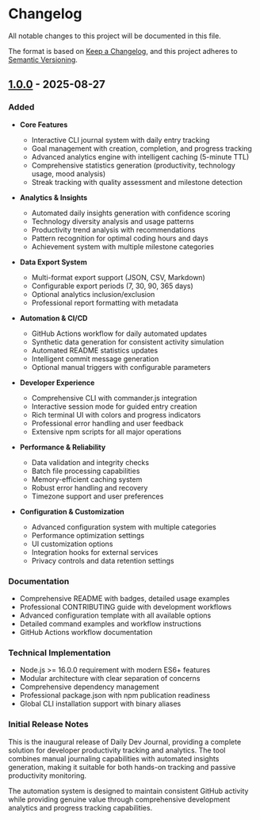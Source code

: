 # Changelog

All notable changes to this project will be documented in this file.

The format is based on [Keep a Changelog](https://keepachangelog.com/en/1.0.0/),
and this project adheres to [Semantic Versioning](https://semver.org/spec/v2.0.0.html).

## [1.0.0] - 2025-08-27

### Added
- **Core Features**
  - Interactive CLI journal system with daily entry tracking
  - Goal management with creation, completion, and progress tracking
  - Advanced analytics engine with intelligent caching (5-minute TTL)
  - Comprehensive statistics generation (productivity, technology usage, mood analysis)
  - Streak tracking with quality assessment and milestone detection

- **Analytics & Insights**
  - Automated daily insights generation with confidence scoring
  - Technology diversity analysis and usage patterns
  - Productivity trend analysis with recommendations
  - Pattern recognition for optimal coding hours and days
  - Achievement system with multiple milestone categories

- **Data Export System**
  - Multi-format export support (JSON, CSV, Markdown)
  - Configurable export periods (7, 30, 90, 365 days)
  - Optional analytics inclusion/exclusion
  - Professional report formatting with metadata

- **Automation & CI/CD**
  - GitHub Actions workflow for daily automated updates
  - Synthetic data generation for consistent activity simulation
  - Automated README statistics updates
  - Intelligent commit message generation
  - Optional manual triggers with configurable parameters

- **Developer Experience**
  - Comprehensive CLI with commander.js integration
  - Interactive session mode for guided entry creation
  - Rich terminal UI with colors and progress indicators
  - Professional error handling and user feedback
  - Extensive npm scripts for all major operations

- **Performance & Reliability**
  - Data validation and integrity checks
  - Batch file processing capabilities
  - Memory-efficient caching system
  - Robust error handling and recovery
  - Timezone support and user preferences

- **Configuration & Customization**
  - Advanced configuration system with multiple categories
  - Performance optimization settings
  - UI customization options
  - Integration hooks for external services
  - Privacy controls and data retention settings

### Documentation
- Comprehensive README with badges, detailed usage examples
- Professional CONTRIBUTING guide with development workflows
- Advanced configuration template with all available options
- Detailed command examples and workflow instructions
- GitHub Actions workflow documentation

### Technical Implementation
- Node.js >= 16.0.0 requirement with modern ES6+ features
- Modular architecture with clear separation of concerns
- Comprehensive dependency management
- Professional package.json with npm publication readiness
- Global CLI installation support with binary aliases

### Initial Release Notes
This is the inaugural release of Daily Dev Journal, providing a complete solution for developer productivity tracking and analytics. The tool combines manual journaling capabilities with automated insights generation, making it suitable for both hands-on tracking and passive productivity monitoring.

The automation system is designed to maintain consistent GitHub activity while providing genuine value through comprehensive development analytics and progress tracking capabilities.

[1.0.0]: https://github.com/louiellywton/daily-dev-journal/releases/tag/v1.0.0
